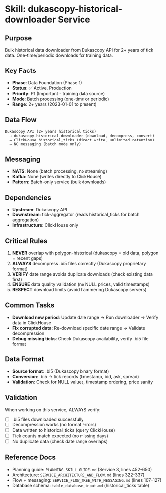 # Skill: dukascopy-historical-downloader Service

## Purpose
Bulk historical data downloader from Dukascopy API for 2+ years of tick data. One-time/periodic downloads for training data.

## Key Facts
- **Phase**: Data Foundation (Phase 1)
- **Status**: ✅ Active, Production
- **Priority**: P1 (Important - training data source)
- **Mode**: Batch processing (one-time or periodic)
- **Range**: 2+ years (2023-01-01 to present)

## Data Flow
```
Dukascopy API (2+ years historical ticks)
  → dukascopy-historical-downloader (download, decompress, convert)
  → ClickHouse.historical_ticks (direct write, unlimited retention)
  → NO messaging (batch mode only)
```

## Messaging
- **NATS**: None (batch processing, no streaming)
- **Kafka**: None (writes directly to ClickHouse)
- **Pattern**: Batch-only service (bulk downloads)

## Dependencies
- **Upstream**: Dukascopy API
- **Downstream**: tick-aggregator (reads historical_ticks for batch aggregation)
- **Infrastructure**: ClickHouse only

## Critical Rules
1. **NEVER** overlap with polygon-historical (dukascopy = old data, polygon = recent gaps)
2. **ALWAYS** decompress .bi5 files correctly (Dukascopy proprietary format)
3. **VERIFY** date range avoids duplicate downloads (check existing data first)
4. **ENSURE** data quality validation (no NULL prices, valid timestamps)
5. **RESPECT** download limits (avoid hammering Dukascopy servers)

## Common Tasks
- **Download new period**: Update date range → Run downloader → Verify data in ClickHouse
- **Fix corrupted data**: Re-download specific date range → Validate decompression
- **Debug missing ticks**: Check Dukascopy availability, verify .bi5 file format

## Data Format
- **Source format**: .bi5 (Dukascopy binary format)
- **Conversion**: .bi5 → tick records (timestamp, bid, ask, spread)
- **Validation**: Check for NULL values, timestamp ordering, price sanity

## Validation
When working on this service, ALWAYS verify:
- [ ] .bi5 files downloaded successfully
- [ ] Decompression works (no format errors)
- [ ] Data written to historical_ticks (query ClickHouse)
- [ ] Tick counts match expected (no missing days)
- [ ] No duplicate data (check date range overlaps)

## Reference Docs
- Planning guide: `PLANNING_SKILL_GUIDE.md` (Service 3, lines 452-650)
- Architecture: `SERVICE_ARCHITECTURE_AND_FLOW.md` (lines 322-337)
- Flow + messaging: `SERVICE_FLOW_TREE_WITH_MESSAGING.md` (lines 107-127)
- Database schema: `table_database_input.md` (historical_ticks table)
